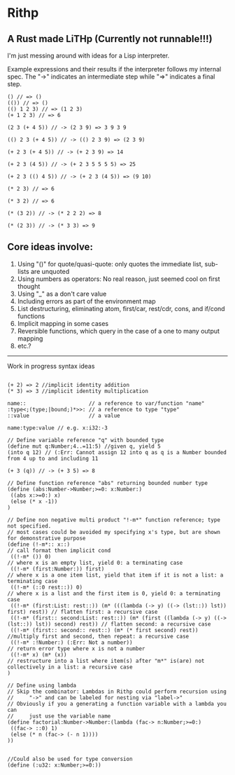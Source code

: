 # Rithp
## A Rust made LiTHp (Currently not runnable!!!)

I'm just messing around with ideas for a Lisp interpreter.

Example expressions and their results if the interpreter follows my internal spec. The "->" indicates an intermediate step while "=>" indicates a final step.
```
() // => ()
(()) // => ()
(() 1 2 3) // => (1 2 3)
(+ 1 2 3) // => 6

(2 3 (+ 4 5)) // -> (2 3 9) => 3 9 3 9

(() 2 3 (+ 4 5)) // -> (() 2 3 9) => (2 3 9)

(+ 2 3 (+ 4 5)) // -> (+ 2 3 9) => 14

(+ 2 3 (4 5)) // -> (+ 2 3 5 5 5 5) => 25

(+ 2 3 (() 4 5)) // -> (+ 2 3 (4 5)) => (9 10)

(* 2 3) // => 6

(* 3 2) // => 6

(* (3 2)) // -> (* 2 2 2) => 8

(* (2 3)) // -> (* 3 3) => 9
```

## Core ideas involve:
1. Using "()" for quote/quasi-quote: only quotes the immediate list, sub-lists are unquoted
1. Using numbers as operators: No real reason, just seemed cool on first thought
1. Using "_" as a don't care value
1. Including errors as part of the environment map
1. List destructuring, eliminating atom, first/car, rest/cdr, cons, and if/cond functions
1. Implicit mapping in some cases
1. Reversible functions, which query in the case of a one to many output mapping 
1. etc.?

---

Work in progress syntax ideas
```

(+ 2) => 2 //implicit identity addition
(* 3) => 3 //implicit identity multiplication

name::                    // a reference to var/function "name"
:type<;(type;|bound;)*>>: // a reference to type "type"
::value                   // a value

name:type:value // e.g. x:i32:-3

// Define variable reference "q" with bounded type
(define mut q:Number;4..=11:5) //given q, yield 5
(into q 12) // (:Err: Cannot assign 12 into q as q is a Number bounded from 4 up to and including 11

(+ 3 (q)) // -> (+ 3 5) => 8

// Define function reference "abs" returning bounded number type
(define (abs:Number->Number;>=0: x:Number:)
 ((abs x:>=0:) x)
 (else (* x -1))
)

// Define non negative multi product "!-m*" function reference; type not specified. 
// most cases could be avoided my specifying x's type, but are shown for demonstrative purpose
(define (!-m*:: x::)                                                          // call format then implicit cond
 ((!-m* ()) 0)                                                                // where x is an empty list, yield 0: a terminating case
 ((!-m* (first:Number:)) first)                                               // where x is a one item list, yield that item if it is not a list: a terminating case
 ((!-m* (::0 rest::)) 0)                                                      // where x is a list and the first item is 0, yield 0: a terminating case
 ((!-m* (first:List: rest::)) (m* (((lambda (-> y) ((-> (lst::)) lst)) first) rest)) // flatten first: a recursive case
 ((!-m* (first:: second:List: rest::)) (m* (first ((lambda (-> y) ((-> (lst::)) lst)) second) rest)) // flatten second: a recursive case
 ((!-m* (first:: second:: rest::) (m* (* first second) rest)) //multiply first and second, then repeat: a recursive case
 ((!-m* :!Number:) (:Err: Not a number))                                      // return error type where x is not a number
 ((!-m* x) (m* (x))                                                           // restructure into a list where item(s) after "m*" is(are) not collectively in a list: a recursive case
)

// Define using lambda
// Skip the combinator: Lambdas in Rithp could perform recursion using
//     "->" and can be labeled for nesting via "label->"
// Obviously if you a generating a function variable with a lambda you can
//     just use the variable name
(define factorial:Number->Number:(lambda (fac-> n:Number;>=0:)
 ((fac-> ::0) 1)
 (else (* n (fac-> (- n 1))))
))


//Could also be used for type conversion
(define (:u32: x:Number;>=0:))


```
